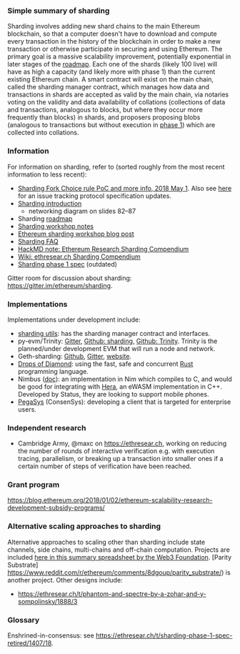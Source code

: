 ### Simple summary of sharding

Sharding involves adding new shard chains to the main Ethereum blockchain, so that a computer doesn't have to download and compute every transaction in the history of the blockchain in order to make a new transaction or otherwise participate in securing and using Ethereum. The primary goal is a massive scalability improvement, potentially exponential in later stages of the [roadmap](https://github.com/ethereum/wiki/wiki/Sharding-roadmap). Each one of the shards (likely 100 live) will have as high a capacity (and likely more with phase 1) than the current existing Ethereum chain. A smart contract will exist on the main chain, called the sharding manager contract, which manages how data and transactions in shards are accepted as valid by the main chain, via notaries voting on the validity and data availability of collations (collections of data and transactions, analogous to blocks, but where they occur more frequently than blocks) in shards, and proposers proposing blobs (analogous to transactions but without execution in [phase 1](https://github.com/ethereum/wiki/wiki/Sharding-roadmap)) which are collected into collations.

### Information

For information on sharding, refer to (sorted roughly from the most recent information to less recent):
- [Sharding Fork Choice rule PoC and more info, 2018 May 1](https://twitter.com/VitalikButerin/status/991021062811930624). Also see [here](https://github.com/Drops-of-Diamond/diamond_drops/issues/13) for an issue tracking protocol specification updates.
- [Sharding introduction](https://docs.google.com/presentation/d/1mdmmgQlRFUvznq1jdmRwkwEyQB0YON5yAg4ArxtanE4/edit?usp=sharing)
   * networking diagram on slides 82–87
- Sharding [roadmap](https://github.com/ethereum/wiki/wiki/Sharding-roadmap)
- [Sharding workshop notes](https://hackmd.io/s/HJ_BbgCFz#%E2%9F%A0-General-Introduction)
- [Ethereum sharding workshop blog post](https://medium.com/@icebearhww/ethereum-sharding-workshop-in-taipei-a44c0db8b8d9)
- [Sharding FAQ](https://github.com/ethereum/wiki/wiki/Sharding-FAQ)
- [HackMD note: Ethereum Research Sharding Compendium](http://notes.ethereum.org/s/BJc_eGVFM)
- [Wiki: ethresear.ch Sharding Compendium](https://github.com/ethereum/wiki/wiki/Wiki:-ethresear.ch-Sharding-Compendium)
- [Sharding phase 1 spec](https://ethresear.ch/t/sharding-phase-1-spec/1407) (outdated)

Gitter room for discussion about sharding: https://gitter.im/ethereum/sharding.

### Implementations
Implementations under development include:
- [sharding utils](https://github.com/ethereum/sharding): has the sharding manager contract and interfaces.
- py-evm/Trinity: [Gitter](https://gitter.im/ethereum/py-evm), [Github: sharding](https://github.com/ethereum/py-evm/tree/sharding), [Github: Trinity](https://github.com/ethereum/py-evm/tree/trinity). Trinity is the planned/under development EVM that will run a node and network.
- Geth-sharding: [Github](https://github.com/prysmaticlabs/geth-sharding), [Gitter](https://gitter.im/prysmaticlabs/geth-sharding), [website](https://prysmaticlabs.com/).
- [Drops of Diamond](https://github.com/Drops-of-Diamond/diamond_drops): using the fast, safe and concurrent [Rust](https://www.rust-lang.org/en-US/) programming language.
- Nimbus ([doc](https://docs.google.com/document/d/14u65XVNLOd83cq3t7wNC9UPweZ6kPWvmXwRTWWn0diQ/edit#)): an implementation in Nim which compiles to C, and would be good for integrating with [Hera](https://github.com/ewasm/hera), an eWASM implementation in C++. Developed by Status, they are looking to support mobile phones.
- [PegaSys](https://twitter.com/PegasysEng) (ConsenSys): developing a client that is targeted for enterprise users.

### Independent research
- Cambridge Army, @maxc on https://ethresear.ch, working on reducing the number of rounds of interactive verification e.g. with execution tracing, parallelism, or breaking up a transaction into smaller ones if a certain number of steps of verification have been reached.

### Grant program

https://blog.ethereum.org/2018/01/02/ethereum-scalability-research-development-subsidy-programs/

### Alternative scaling approaches to sharding

Alternative approaches to scaling other than sharding include state channels, side chains, multi-chains and off-chain computation. Projects are included [here in this summary spreadsheet by the Web3 Foundation](https://docs.google.com/spreadsheets/d/1BQ0bK_LhSQvxtvXryVoIcmxeKMuVJCq6oD0aS5_hpC8). [Parity Substrate] https://www.reddit.com/r/ethereum/comments/8dgoup/parity_substrate/) is another project. Other designs include:
- https://ethresear.ch/t/phantom-and-spectre-by-a-zohar-and-y-sompolinsky/1888/3


### Glossary

Enshrined-in-consensus: see https://ethresear.ch/t/sharding-phase-1-spec-retired/1407/18.